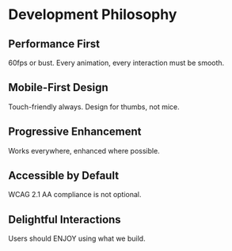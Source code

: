 # Development Philosophy

## Performance First
60fps or bust. Every animation, every interaction must be smooth.

## Mobile-First Design
Touch-friendly always. Design for thumbs, not mice.

## Progressive Enhancement
Works everywhere, enhanced where possible.

## Accessible by Default
WCAG 2.1 AA compliance is not optional.

## Delightful Interactions
Users should ENJOY using what we build.
